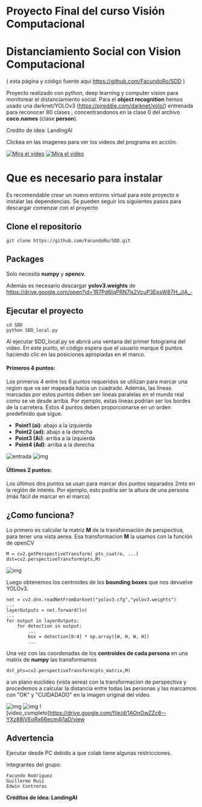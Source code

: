 # Proyecto Final del curso Visión Computacional
# Distanciamiento Social con Vision Computacional

( esta página y código fuente aqui https://github.com/FacundoRo/SDD )

Proyecto realizado con python, deep learning y computer vision para monitorear el distanciamiento social.
Para el **object recognition** hemos usado una darknet/YOLOv3 (https://pjreddie.com/darknet/yolo/) entrenada para reconocer 80 clases , concentrandonos en la clase 0 del archivo **coco.names** (clase **person**).

Credito de idea: LandingAI

Clickea en las imagenes para ver los videos del programa en acción.

[![Mira el video](/images/sshot2.jpg)](https://drive.google.com/file/d/1AOnOwZZc6--YXz88jVEqRx66ecm4j1aD/view)
[![Mira el video](/images/sshot3.jpg)](https://drive.google.com/file/d/1_1vfHSt8v1fGQQq0VkCSmKEFYnwEgB2r/view)

# Que es necesario para instalar
Es recomendable crear un nuevo entorno virtual para este proyecto e instalar las dependencias. Se pueden seguir los siguientes pasos para descargar comenzar con el proyecto

## Clone el repositorio
```
git clone https://github.com/FacundoRo/SDD.git
```
## Packages

Solo necesita **numpy** y **opencv**.

Además es necesario descargar **yolov3.weights** de 
https://drive.google.com/open?id=1R7Pd6IqPRN7ls2VcuP3EpsW87H_JjA_-


## Ejecutar el proyecto
```
cd SDD
python SDD_local.py
```
Al ejecutar SDD_local.py se abrirá una ventana del primer fotograma del video. En este punto, el código espera que el usuario marque 6 puntos haciendo clic en las posiciones apropiadas en el marco.

#### Primeros 4 puntos:
Los primeros 4 entre los 6 puntos requeridos se utilizan para marcar una region que va ser mapeada hacia un cuadrado. Además, las líneas marcadas por estos puntos deben ser líneas paralelas en el mundo real como se ve desde arriba. Por ejemplo, estas líneas podrían ser los bordes de la carretera. Estos 4 puntos deben proporcionarse en un orden predefinido que sigue.

* __Point1 (ai)__:  abajo a la izquierda
* __Point2 (ad)__: abajo a la derecha
* __Point3 (Ai)__: arriba a la izquierda
* __Point4 (Ad)__: arriba a la derecha

![entrada](/images/sshot4.jpg)
![img](/images/sshot2.jpg)

#### Últimos 2 puntos:
Los últimos dos puntos se usan para marcar dos puntos separados 2mts en la región de interés. Por ejemplo, esto podría ser la altura de una persona (más fácil de marcar en el marco)


## ¿Como funciona?

Lo primero es calcular la matriz **M** de la transformación de perspectiva, para tener una vista aerea. Esa transformacion **M** la usamos con la función de openCV 
```
M = cv2.getPerspectiveTransform( pts_cuatro, ...)
dst=cv2.perspectiveTransform(pts,M)
```
![img](/images/transf.jpg)

Luego obtenemos los centroides de los **bounding boxes** que nos devuelve YOLOv3.
```
net = cv2.dnn.readNetFromDarknet("yolov3.cfg","yolov3.weights")
...
layerOutputs = net.forward(ln)
...
for output in layerOutputs:
    for detection in output:
        ...
        box = detection[0:4] * np.array([W, H, W, H])
        ...
```
Una vez con las coordenadas de los **centroides de cada persona** en una matrix de **numpy** las transformamos 
```
dst_pts=cv2.perspectiveTransform(pts_matrix,M)
```
a un plano euclideo (vista aerea) con la transformacion de perspectiva y procedemos a calcular la distancia entre todas las personas y las marcamos con "OK" y "CUIDADADO" en la imagen original del video.

![img](/images/dist.jpg)
![img](/images/dist2.png)
![video_completo]https://drive.google.com/file/d/1AOnOwZZc6--YXz88jVEqRx66ecm4j1aD/view

## Advertencia

Ejecutar desde PC debido a que colab tiene algunas restricciones.

Integrantes del grupo:
```
Facundo Rodriguez
Guillermo Ruiz
Edwin Contreras
```


__Créditos de idea: LandingAI__
